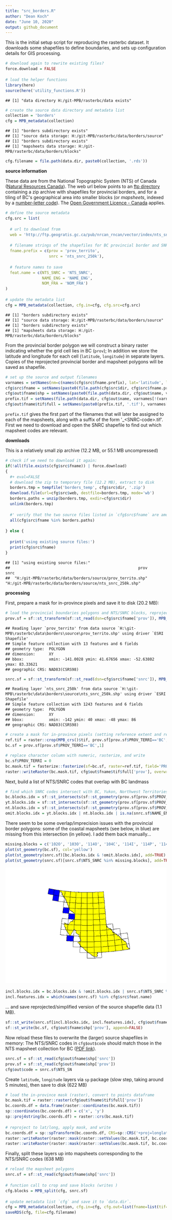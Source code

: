 ```yaml
---
title: "src_borders.R"
author: "Dean Koch"
date: "June 10, 2020"
output: github_document
---
```



This is the initial setup script for reproducing the rasterbc dataset. 
It downloads some shapefiles to define boundaries, and sets up configuration details for GIS processing.



```r
# download again to rewrite existing files? 
force.download = FALSE

# load the helper functions
library(here)
source(here('utility_functions.R'))
```

```
## [1] "data directory H:/git-MPB/rasterbc/data exists"
```

```r
# create the source data directory and metadata list
collection = 'borders'
cfg = MPB_metadata(collection)
```

```
## [1] "borders subdirectory exists"
## [1] "source data storage: H:/git-MPB/rasterbc/data/borders/source"
## [1] "borders subdirectory exists"
## [1] "mapsheets data storage: H:/git-MPB/rasterbc/data/borders/blocks"
```

```r
cfg.filename = file.path(data.dir, paste0(collection, '.rds'))
```


**source information**

These data are from the National Topographic System (NTS) of Canada 
(<a href="https://www.nrcan.gc.ca/maps-tools-publications/maps/topographic-maps/10995" target="_blank">Natural Resources Canada</a>).
The web url below points to an
<a href="http://ftp.geogratis.gc.ca/pub/nrcan_rncan/vector/index/" target="_blank">ftp directory</a>
containing a zip archive with shapefiles for provincial borders, and for a tiling of BC's geographical area into 
smaller blocks (or *mapsheets*, indexed by a 
<a href="https://www.nrcan.gc.ca/earth-sciences/geography/topographic-information/maps/9765" target="_blank">number-letter code</a>).
The <a href="https://open.canada.ca/en/open-government-licence-canada" target="_blank">Open Government Licence - Canada</a> applies.


```r
# define the source metadata
cfg.src = list(
  
  # url to download from
  web = 'http://ftp.geogratis.gc.ca/pub/nrcan_rncan/vector/index/nts_snrc.zip',
  
  # filename strings of the shapefiles for BC provincial border and SNRC mapsheets 
  fname.prefix = c(prov = 'prov_territo', 
                   snrc = 'nts_snrc_250k'),
  
  # feature names to save
  feat.name = c(NTS_SNRC = 'NTS_SNRC',
                NAME_ENG = 'NAME_ENG', 
                NOM_FRA = 'NOM_FRA')
)

# update the metadata list
cfg = MPB_metadata(collection, cfg.in=cfg, cfg.src=cfg.src)
```

```
## [1] "borders subdirectory exists"
## [1] "source data storage: H:/git-MPB/rasterbc/data/borders/source"
## [1] "borders subdirectory exists"
## [1] "mapsheets data storage: H:/git-MPB/rasterbc/data/borders/blocks"
```

From the provincial border polygon we will construct a binary raster indicating whether the grid cell lies 
in BC (`prov`); In addition we store the latitude and longitude for each cell (`latitude`, `longitude`) 
in separate layers. Copies of the reprojected provincial border and mapsheet polygons will be saved as shapefile.



```r
# set up the source and output filenames
varnames = setNames(nm=c(names(cfg$src$fname.prefix), lat='latitude', long='longitude'))
cfg$src$fname = setNames(paste0(file.path(cfg$src$dir, cfg$src$fname.prefix), '.shp'), varnames[c('prov', 'snrc')])
cfg$out$fname$shp = setNames(paste0(file.path(data.dir, cfg$out$name, varnames[c('prov', 'snrc')]), '_std.shp'), varnames[c('prov', 'snrc')])
prefix.tif = setNames(file.path(data.dir, cfg$out$name, varnames[!(varnames %in% 'snrc')]), varnames[!(varnames %in% 'snrc')])
cfg$out$fname$tif$full = setNames(paste0(prefix.tif, '.tif'), varnames[!(varnames %in% 'snrc')])
```

`prefix.tif` gives the first part of the filenames that will later be assigned to each of the mapsheets, along with a suffix
of the form '_\<SNRC-code\>.tif'. First we need to download and open the SNRC shapefile to find out which mapsheet codes are relevant.

**downloads**

This is a relatively small zip archive (12.2 MB, or 55.1 MB uncompressed)


```r
# check if we need to download it again:
if(!all(file.exists(cfg$src$fname)) | force.download)
{
  #+ eval=FALSE
  # download the zip to temporary file (12.2 MB), extract to disk
  borders.tmp = tempfile('borders_temp', cfg$src$dir, '.zip')
  download.file(url=cfg$src$web, destfile=borders.tmp, mode='wb')
  borders.paths = unzip(borders.tmp, exdir=cfg$src$dir)
  unlink(borders.tmp)
  
  #' verify that the two source files listed in `cfg$src$fname` are among the extracted files
  all(cfg$src$fname %in% borders.paths)
  
} else {
 
  print('using existing source files:') 
  print(cfg$src$fname)
}
```

```
## [1] "using existing source files:"
##                                                        prov                                                        snrc 
##  "H:/git-MPB/rasterbc/data/borders/source/prov_territo.shp" "H:/git-MPB/rasterbc/data/borders/source/nts_snrc_250k.shp"
```


**processing**


First, prepare a mask for in-province pixels and save it to disk (20.2 MB):


```r
# load the provincial boundaries polygons and NTS/SNRC blocks, reprojecting to crs(bc.mask.tif)
prov.sf = sf::st_transform(sf::st_read(dsn=cfg$src$fname['prov']), MPB_crs()$epsg) 
```

```
## Reading layer `prov_territo' from data source `H:\git-MPB\rasterbc\data\borders\source\prov_territo.shp' using driver `ESRI Shapefile'
## Simple feature collection with 13 features and 6 fields
## geometry type:  POLYGON
## dimension:      XY
## bbox:           xmin: -141.0028 ymin: 41.67656 xmax: -52.63802 ymax: 83.33621
## geographic CRS: NAD83(CSRS98)
```

```r
snrc.sf = sf::st_transform(sf::st_read(dsn=cfg$src$fname['snrc']), MPB_crs()$epsg)
```

```
## Reading layer `nts_snrc_250k' from data source `H:\git-MPB\rasterbc\data\borders\source\nts_snrc_250k.shp' using driver `ESRI Shapefile'
## Simple feature collection with 1243 features and 6 fields
## geometry type:  POLYGON
## dimension:      XY
## bbox:           xmin: -142 ymin: 40 xmax: -48 ymax: 86
## geographic CRS: NAD83(CSRS98)
```

```r
# create a mask for in-province pixels (setting reference extent and resolution)
ref.tif = raster::crop(MPB_crs()$tif, prov.sf[prov.sf$PROV_TERRI=='BC',1], snap='out')
bc.sf = prov.sf[prov.sf$PROV_TERRI=='BC',1]
```

```r
# replace character column with numeric, rasterize, and write
bc.sf$PROV_TERRI = 0
bc.mask.tif = fasterize::fasterize(sf=bc.sf, raster=ref.tif, field='PROV_TERRI', fun='any')
raster::writeRaster(bc.mask.tif, cfg$out$fname$tif$full['prov'], overwrite=TRUE)
```

Next, build a list of NTS/SNRC codes that overlap with BC landmass


```r
# find which SNRC codes intersect with BC, Yukon, Northwest Territories
bc.blocks.idx = sf::st_intersects(sf::st_geometry(prov.sf[prov.sf$PROV_TERRI=='BC',1]), sf::st_geometry(snrc.sf), sparse=FALSE)
yt.blocks.idx = sf::st_intersects(sf::st_geometry(prov.sf[prov.sf$PROV_TERRI=='YT',1]), sf::st_geometry(snrc.sf), sparse=FALSE)
nt.blocks.idx = sf::st_intersects(sf::st_geometry(prov.sf[prov.sf$PROV_TERRI=='NT',1]), sf::st_geometry(snrc.sf), sparse=FALSE)
omit.blocks.idx = yt.blocks.idx | nt.blocks.idx | is.na(snrc.sf$NAME_ENG)
```

There seem to be some overlap/imprecision issues with the provincial border polygons: some of the coastal mapsheets
(see below, in blue) are missing from this intersection (in yellow). I add them back manually...


```r
missing.blocks = c('102O', '103O', '114O', '104C', '114I', '114P', '114O')
plot(st_geometry(bc.sf), col='yellow')
plot(st_geometry(snrc.sf)[bc.blocks.idx & !omit.blocks.idx], add=TRUE)
plot(st_geometry(snrc.sf)[snrc.sf$NTS_SNRC %in% missing.blocks], add=TRUE, col='blue')
```

![](src_borders_files/figure-gfm/unnamed-chunk-8-1.png)<!-- -->

```r
incl.blocks.idx = bc.blocks.idx & !omit.blocks.idx | snrc.sf$NTS_SNRC %in% missing.blocks
incl.features.idx = which(names(snrc.sf) %in% cfg$src$feat.name)
```

... and save reprojected/simplified version of the source shapefile data (1.1 MB).


```r
sf::st_write(snrc.sf[incl.blocks.idx, incl.features.idx], cfg$out$fname$shp['snrc'], append=FALSE)
sf::st_write(bc.sf, cfg$out$fname$shp['prov'], append=FALSE)
```

Now reload these files to overwrite the (larger) source shapefiles in memory: 
The NTS/SNRC codes in `cfg$out$code` should match those in the NTS mapsheet collection for BC
(<a href="https://ftp.maps.canada.ca/pub/nrcan_rncan/vector/index/index_pdf/NTS-SNRC_Index%205_British_Columbia_300dpi.pdf" target="_blank">PDF link</a>).


```r
snrc.sf = sf::st_read(cfg$out$fname$shp['snrc'])
prov.sf = sf::st_read(cfg$out$fname$shp['prov'])
cfg$out$code = snrc.sf$NTS_SN
```

Create `latitude`, `longitude` layers via `sp` package (slow step, taking around 5 minutes), then save to disk (622 MB)


```r
# load the in-province mask (raster), convert to points dataframe 
bc.mask.tif = raster::raster(cfg$out$fname$tif$full['prov'])
bc.coords.df = data.frame(raster::coordinates(bc.mask.tif))
sp::coordinates(bc.coords.df) = c('x', 'y')
sp::proj4string(bc.coords.df) = raster::crs(bc.mask.tif)

# reproject to lat/long, apply mask, and write
bc.coords.df = sp::spTransform(bc.coords.df, CRS=sp::CRS('+proj=longlat +ellps=GRS80'))
raster::writeRaster(raster::mask(raster::setValues(bc.mask.tif, bc.coords.df$y), bc.mask.tif), cfg$out$fname$tif$full['latitude'], overwrite=TRUE)
raster::writeRaster(raster::mask(raster::setValues(bc.mask.tif, bc.coords.df$x), bc.mask.tif), cfg$out$fname$tif$full['longitude'], overwrite=TRUE)
```

Finally, split these layers up into mapsheets corresponding to the NTS/SNRC codes (638 MB)



```r
# reload the mapsheet polygons 
snrc.sf = sf::st_read(cfg$out$fname$shp['snrc'])

# function call to crop and save blocks (writes )
cfg.blocks = MPB_split(cfg, snrc.sf)

# update metadata list `cfg` and save it to `data.dir`.
cfg = MPB_metadata(collection, cfg.in=cfg, cfg.out=list(fname=list(tif=list(block=cfg.blocks))))
saveRDS(cfg, file=cfg.filename)
```



